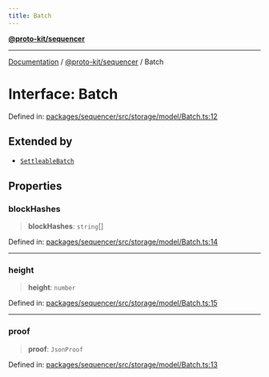 ```yaml
---
title: Batch
---
```


[**@proto-kit/sequencer**](../README.md)

***

[Documentation](../../../README.md) / [@proto-kit/sequencer](../README.md) / Batch

# Interface: Batch

Defined in: [packages/sequencer/src/storage/model/Batch.ts:12](https://github.com/proto-kit/framework/blob/28efa802e3737fc3b77339148b307ef7246f3ef1/packages/sequencer/src/storage/model/Batch.ts#L12)

## Extended by

- [`SettleableBatch`](SettleableBatch.md)

## Properties

### blockHashes

> **blockHashes**: `string`[]

Defined in: [packages/sequencer/src/storage/model/Batch.ts:14](https://github.com/proto-kit/framework/blob/28efa802e3737fc3b77339148b307ef7246f3ef1/packages/sequencer/src/storage/model/Batch.ts#L14)

***

### height

> **height**: `number`

Defined in: [packages/sequencer/src/storage/model/Batch.ts:15](https://github.com/proto-kit/framework/blob/28efa802e3737fc3b77339148b307ef7246f3ef1/packages/sequencer/src/storage/model/Batch.ts#L15)

***

### proof

> **proof**: `JsonProof`

Defined in: [packages/sequencer/src/storage/model/Batch.ts:13](https://github.com/proto-kit/framework/blob/28efa802e3737fc3b77339148b307ef7246f3ef1/packages/sequencer/src/storage/model/Batch.ts#L13)
